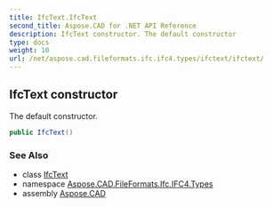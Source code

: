 ```yaml
---
title: IfcText.IfcText
second_title: Aspose.CAD for .NET API Reference
description: IfcText constructor. The default constructor
type: docs
weight: 10
url: /net/aspose.cad.fileformats.ifc.ifc4.types/ifctext/ifctext/
---
```

## IfcText constructor

The default constructor.

```csharp
public IfcText()
```

### See Also

* class [IfcText](../)
* namespace [Aspose.CAD.FileFormats.Ifc.IFC4.Types](../../ifctext/)
* assembly [Aspose.CAD](../../../)


